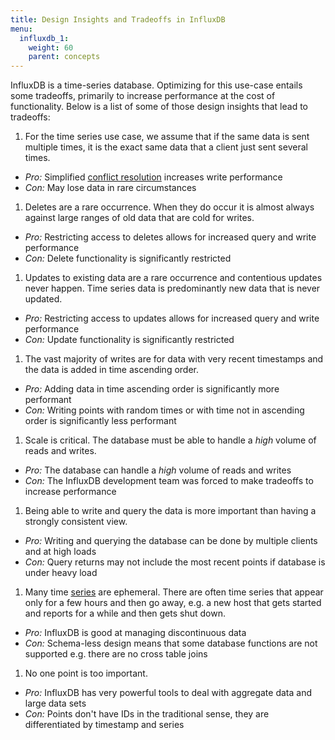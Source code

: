 ```yaml
---
title: Design Insights and Tradeoffs in InfluxDB
menu:
  influxdb_1:
    weight: 60
    parent: concepts
---
```


InfluxDB is a time-series database.
Optimizing for this use-case entails some tradeoffs, primarily to increase performance at the cost of functionality.
Below is a list of some of those design insights that lead to tradeoffs:

1. For the time series use case, we assume that if the same data is sent multiple times, it is the exact same data that a client just sent several times.
  * *Pro:* Simplified [conflict resolution](/influxdb/v1.0/troubleshooting/frequently_encountered_issues/#writing-duplicate-points) increases write performance
  * *Con:* May lose data in rare circumstances
1. Deletes are a rare occurrence.
When they do occur it is almost always against large ranges of old data that are cold for writes.
  * *Pro:* Restricting access to deletes allows for increased query and write performance
  * *Con:* Delete functionality is significantly restricted
1. Updates to existing data are a rare occurrence and contentious updates never happen.
Time series data is predominantly new data that is never updated.
  * *Pro:* Restricting access to updates allows for increased query and write performance
  * *Con:* Update functionality is significantly restricted
1. The vast majority of writes are for data with very recent timestamps and the data is added in time ascending order.
  * *Pro:* Adding data in time ascending order is significantly more performant
  * *Con:* Writing points with random times or with time not in ascending order is significantly less performant
1. Scale is critical.
The database must be able to handle a *high* volume of reads and writes.
  * *Pro:* The database can handle a *high* volume of reads and writes
  * *Con:* The InfluxDB development team was forced to make tradeoffs to increase performance
1. Being able to write and query the data is more important than having a strongly consistent view.
  * *Pro:* Writing and querying the database can be done by multiple clients and at high loads
  * *Con:* Query returns may not include the most recent points if database is under heavy load
1. Many time [series](/influxdb/v1.0/concepts/glossary/#series) are ephemeral.
There are often time series that appear only for a few hours and then go away, e.g.
a new host that gets started and reports for a while and then gets shut down.
  * *Pro:* InfluxDB is good at managing discontinuous data
  * *Con:* Schema-less design means that some database functions are not supported e.g.
there are no cross table joins
1. No one point is too important.
  * *Pro:* InfluxDB has very powerful tools to deal with aggregate data and large data sets
  * *Con:* Points don't have IDs in the traditional sense, they are differentiated by timestamp and series
